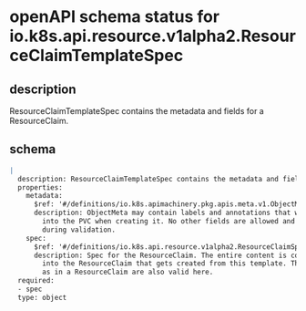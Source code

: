 # openAPI schema status for io.k8s.api.resource.v1alpha2.ResourceClaimTemplateSpec

## description

ResourceClaimTemplateSpec contains the metadata and fields for a ResourceClaim.

## schema

```yaml
|
  description: ResourceClaimTemplateSpec contains the metadata and fields for a ResourceClaim.
  properties:
    metadata:
      $ref: '#/definitions/io.k8s.apimachinery.pkg.apis.meta.v1.ObjectMeta'
      description: ObjectMeta may contain labels and annotations that will be copied
        into the PVC when creating it. No other fields are allowed and will be rejected
        during validation.
    spec:
      $ref: '#/definitions/io.k8s.api.resource.v1alpha2.ResourceClaimSpec'
      description: Spec for the ResourceClaim. The entire content is copied unchanged
        into the ResourceClaim that gets created from this template. The same fields
        as in a ResourceClaim are also valid here.
  required:
  - spec
  type: object

```
